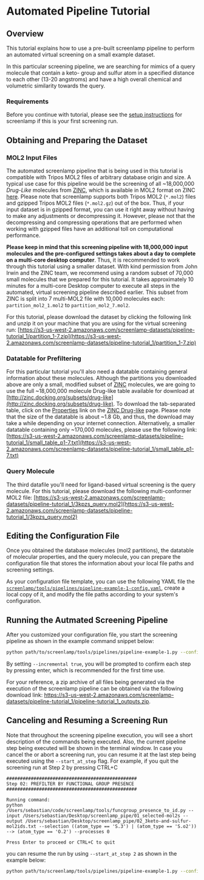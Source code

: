 # Automated Pipeline Tutorial

## Overview

This tutorial explains how to use a pre-built screenlamp pipeline to perform an automated virtual screening on a small example dataset.

In this particular screening pipeline, we are searching for mimics of a query molecule that contain a keto- group and sulfur atom in a specified distance to each other (13-20 angstroms) and have a high overall chemical and volumetric similarity towards the query. 

### Requirements

Before you continue with tutorial, please see the [setup instructions](../installation/index.html#other-software-requirements) for screenlamp if this is your first screening run.


## Obtaining and Preparing the Dataset


### MOL2 Input Files

The automated screenlamp pipeline that is being used in this tutorial is compatible with Tripos MOL2 files of arbitrary database origin and size. A typical use case for this pipeline would be the screening of all ~18,000,000 *Drug-Like* molecules from [ZINC](http://zinc.docking.org), which is available in MOL2 format on ZINC [here](http://zinc.docking.org/subsets/drug-like). Please note that screenlamp supports both Tripos MOL2 (`*.mol2`) files and gzipped Tripos MOL2 files (`*.mol2.gz`) out of the box. Thus, if your input dataset is in gzipped format, you can use it right away without having to make any adjustments or decompressing it. However, please not that the decompressing and compressing operations that are performed when working with gzipped files have an additional toll on computational performance.

**Please keep in mind that this screening pipeline with 18,000,000 input molecules and the pre-configured settings takes about a day to complete on a multi-core desktop computer**. Thus, it is recommended to work through this tutorial using a smaller dataset. With kind permission from John Irwin and the ZINC team, we recommend using a random subset of 70,000 small molecules that we prepared for this tutorial. It takes approximately 10 minutes for a multi-core Desktop computer to execute all steps in the automated, virtual screening pipeline described earlier. This subset from ZINC is split into 7 multi-MOL2 file with 10,000 molecules each: `partition_mol2_1.mol2` to `partition_mol2_7.mol2`. 

For this tutorial, please download the dataset by clicking the following link and unzip it on your machine that you are using for the virtual screening run: [https://s3-us-west-2.amazonaws.com/screenlamp-datasets/pipeline-tutorial_1/partition_1-7.zip](https://s3-us-west-2.amazonaws.com/screenlamp-datasets/pipeline-tutorial_1/partition_1-7.zip)

### Datatable for Prefiltering

For this particular tutorial you'll also need a datatable containing general information about these molecules. Although the partitions you downloaded above are only a small, modified subset of [ZINC](http://zinc.docking.org) molecules, we are going to use the full ~18,000,000 molecule Drug-like table available for download at [http://zinc.docking.org/subsets/drug-like](http://zinc.docking.org/subsets/drug-like). To download the tab-separated table, click on the [Properties](http://zinc.docking.org/db/bysubset/3/3_prop.xls) link on the [ZINC Drug-like](http://zinc.docking.org/subsets/drug-like) page. Please note that the size of the datatable is about ~1.8 Gb, and thus, the download may take a while depending on your internet connection. Alternatively, a smaller datatable containing only ~170,000 molecules, please use the following link: [https://s3-us-west-2.amazonaws.com/screenlamp-datasets/pipeline-tutorial_1/small_table_p1-7.txt](https://s3-us-west-2.amazonaws.com/screenlamp-datasets/pipeline-tutorial_1/small_table_p1-7.txt)


### Query Molecule

The third datafile you'll need for ligand-based virtual screening is the query molecule. For this tutorial, please download the following multi-conformer MOL2 file: [https://s3-us-west-2.amazonaws.com/screenlamp-datasets/pipeline-tutorial_1/3kpzs_query.mol2](https://s3-us-west-2.amazonaws.com/screenlamp-datasets/pipeline-tutorial_1/3kpzs_query.mol2)

## Editing the Configuration File

Once you obtained the database molecules (mol2 partitions), the datatable of molecular properties, and the query molecule, you can prepare the configuration file that stores the information about your local file paths and screening settings.

As your configuration file template, you can use the following YAML file the [`screenlamp/tools/pipelines/pipeline-example-1-config.yaml`](https://github.com/rasbt/screenlamp/blob/master/tools/pipelines/pipeline-example-1-config.yaml), create a local copy of it, and modify the file paths according to your system's configuration.

## Running the Autmated Screening Pipeline

After you customized your configuration file, you start the screening pipeline as shown in the example command snippet below:

```bash
python path/to/screenlamp/tools/pipelines/pipeline-example-1.py --config_file /path/to/your/config/pipeline-example-1-config.yaml --incremental true
```

By setting `--incremental true`, you will be prompted to confirm each step by pressing enter, which is recommended for the first time use.

For your reference, a zip archive of all files being generated via the execution of the screenlamp pipeline can be obtained via the following download link: https://s3-us-west-2.amazonaws.com/screenlamp-datasets/pipeline-tutorial_1/pipeline-tutorial_1_outputs.zip.

## Canceling and Resuming a Screening Run

Note that throughout the screening pipeline execution, you will see a short description of the commands being executed. Also, the current pipeline step being executed will be shown in the terminal window. In case you cancel the or abort a screening run, you can resume it at the last step being executed using the `--start_at_step` flag. For example, if you quit the screening run at Step 2 by pressing CTRL+C

```
################################################
Step 02: PREFILTER BY FUNCTIONAL GROUP PRESENCE
################################################
    
Running command:
python /Users/sebastian/code/screenlamp/tools/funcgroup_presence_to_id.py --input /Users/sebastian/Desktop/screenlamp_pipe/01_selected-mol2s --output /Users/sebastian/Desktop/screenlamp_pipe/02_3keto-and-sulfur-mol2ids.txt --selection ((atom_type == 'S.3') | (atom_type == 'S.o2')) --> (atom_type == 'O.2') --processes 0

Press Enter to proceed or CTRL+C to quit
```

you can resume the run by using `--start_at_step 2` as shown in the example below:

```bash
python path/to/screenlamp/tools/pipelines/pipeline-example-1.py --config_file /path/to/your/config/pipeline-example-1-config.yaml --incremental true --start_at_step 2
```




